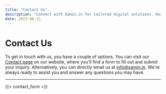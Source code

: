 ```yaml
---
title: "Contact Us"
description: "Connect with Xamin.in for tailored digital solutions. Reach out for career guidance, web development, SEO, content writing, and more. Let's transform your digital journey."
date: 2023-08-11
---
```


# Contact Us

To get in touch with us, you have a couple of options. You can visit our [Contact page](</contact>) on our website, where you'll find a form to fill out and submit your inquiry. Alternatively, you can directly email us at [info@xamin.in](<mailto:info@xamin.in>). We're always ready to assist you and answer any questions you may have.

---

{{< contact_form >}}